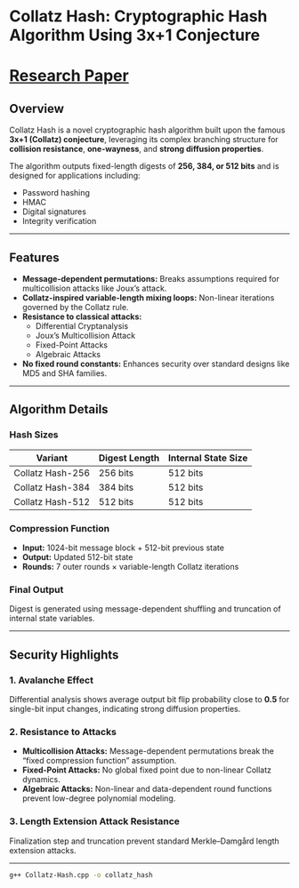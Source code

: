 # Collatz Hash: Cryptographic Hash Algorithm Using 3x+1 Conjecture
# <a href="https://shaurya010.github.io/Collatz-Hash/">Research Paper</a> 

## Overview
Collatz Hash is a novel cryptographic hash algorithm built upon the famous **3x+1 (Collatz) conjecture**, leveraging its complex branching structure for **collision resistance**, **one-wayness**, and **strong diffusion properties**.  

The algorithm outputs fixed-length digests of **256, 384, or 512 bits** and is designed for applications including:
- Password hashing
- HMAC
- Digital signatures
- Integrity verification

---

## Features
- **Message-dependent permutations:** Breaks assumptions required for multicollision attacks like Joux’s attack.
- **Collatz-inspired variable-length mixing loops:** Non-linear iterations governed by the Collatz rule.
- **Resistance to classical attacks:**
  - Differential Cryptanalysis
  - Joux’s Multicollision Attack
  - Fixed-Point Attacks
  - Algebraic Attacks
- **No fixed round constants:** Enhances security over standard designs like MD5 and SHA families.

---

## Algorithm Details

### Hash Sizes
| Variant             | Digest Length | Internal State Size |
|---------------------|---------------|---------------------|
| Collatz Hash-256     | 256 bits       | 512 bits            |
| Collatz Hash-384     | 384 bits       | 512 bits            |
| Collatz Hash-512     | 512 bits       | 512 bits            |

### Compression Function
- **Input:** 1024-bit message block + 512-bit previous state  
- **Output:** Updated 512-bit state  
- **Rounds:** 7 outer rounds × variable-length Collatz iterations  

### Final Output
Digest is generated using message-dependent shuffling and truncation of internal state variables.

---

## Security Highlights

### 1. Avalanche Effect
Differential analysis shows average output bit flip probability close to **0.5** for single-bit input changes, indicating strong diffusion properties.

### 2. Resistance to Attacks
- **Multicollision Attacks:** Message-dependent permutations break the “fixed compression function” assumption.
- **Fixed-Point Attacks:** No global fixed point due to non-linear Collatz dynamics.
- **Algebraic Attacks:** Non-linear and data-dependent round functions prevent low-degree polynomial modeling.

### 3. Length Extension Attack Resistance
Finalization step and truncation prevent standard Merkle–Damgård length extension attacks.

---


```bash
g++ Collatz-Hash.cpp -o collatz_hash
